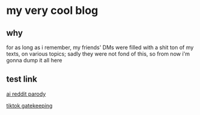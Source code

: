 # my very cool blog 

## why 
for as long as i remember, my friends' DMs were filled with a shit ton of my texts, on various topics; sadly they were not fond of this, so from now i'm gonna dump it all here

## test link 

[ai reddit parody](pages/ai_reddit_parody.md)

[tiktok gatekeeping](pages/tiktok_gatekeeping.md)
